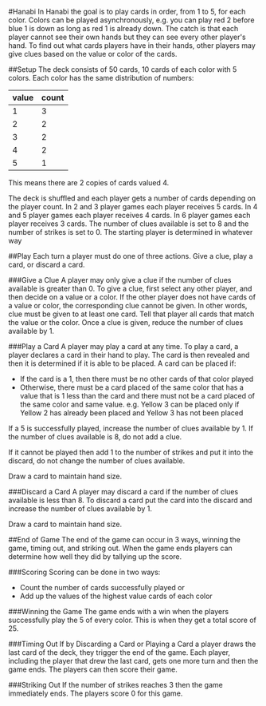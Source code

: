 #Hanabi
In Hanabi the goal is to play cards in order, from 1 to 5, for each color.  Colors can be played asynchronously, e.g. you can play red 2 before blue 1 is down as long as red 1 is already down.
The catch is that each player cannot see their own hands but they can see every other player's hand.  To find out what cards players have in their hands, other players may give clues based on the value or color of the cards.

##Setup
The deck consists of 50 cards, 10 cards of each color with 5 colors.  Each color has the same distribution of numbers:

|value|count|
|-|-|
|1|3|
|2|2|
|3|2|
|4|2|
|5|1|

This means there are 2 copies of cards valued 4.

The deck is shuffled and each player gets a number of cards depending on the player count.  In 2 and 3 player games each player receives 5 cards. In 4 and 5 player games each player receives 4 cards.  In 6 player games each player receives 3 cards.
The number of clues available is set to 8 and the number of strikes is set to 0.
The starting player is determined in whatever way

##Play
Each turn a player must do one of three actions.  Give a clue, play a card, or discard a card.

###Give a Clue
A player may only give a clue if the number of clues available is greater than 0.  To give a clue, first select any other player, and then decide on a value or a color.  If the other player does not have cards of a value or color, the corresponding clue cannot be given.  In other words, clue must be given to at least one card.  Tell that player all cards that match the value or the color.
Once a clue is given, reduce the number of clues available by 1.

###Play a Card
A player may play a card at any time.  To play a card, a player declares a card in their hand to play.  The card is then revealed and then it is determined if it is able to be placed.  A card can be placed if:
 - If the card is a 1, then there must be no other cards of that color played
 - Otherwise, there must be a card placed of the same color that has a value that is 1 less than the card and there must not be a card placed of the same color and same value. e.g. Yellow 3 can be placed only if Yellow 2 has already been placed and Yellow 3 has not been placed

If a 5 is successfully played, increase the number of clues available by 1.  If the number of clues available is 8, do not add a clue.

If it cannot be played then add 1 to the number of strikes and put it into the discard, do not change the number of clues available.

Draw a card to maintain hand size.

###Discard a Card
A player may discard a card if the number of clues available is less than 8.  To discard a card put the card into the discard and increase the number of clues available by 1.

Draw a card to maintain hand size.

##End of Game
The end of the game can occur in 3 ways, winning the game, timing out, and striking out.  When the game ends players can determine how well they did by tallying up the score.

###Scoring
Scoring can be done in two ways:
 - Count the number of cards successfully played or
 - Add up the values of the highest value cards of each color

###Winning the Game
The game ends with a win when the players successfully play the 5 of every color.  This is when they get a total score of 25.

###Timing Out
If by Discarding a Card or Playing a Card a player draws the last card of the deck, they trigger the end of the game.  Each player, including the player that drew the last card, gets one more turn and then the game ends.  The players can then score their game.

###Striking Out
If the number of strikes reaches 3 then the game immediately ends.  The players score 0 for this game.
